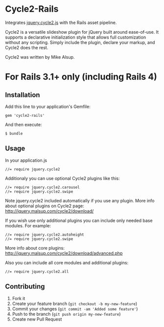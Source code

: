 # Cycle2-Rails

Integrates [jquery.cycle2.js](http://jquery.malsup.com/cycle2) with the Rails asset pipeline.

Cycle2 is a versatile slideshow plugin for jQuery built around ease-of-use. It supports a declarative initialization style that allows full customization without any scripting. Simply include the plugin, declare your markup, and Cycle2 does the rest.

Cycle2 was written by Mike Alsup. 

# For Rails 3.1+ only (including Rails 4)

## Installation

Add this line to your application's Gemfile:

    gem 'cycle2-rails'

And then execute:

    $ bundle

## Usage

In your application.js

    //= require jquery.cycle2

Additionaly you can use optional Cycle2 plugins like this:

    //= require jquery.cycle2.carousel
    //= require jquery.cycle2.swipe

Note jquery.cycle2 included automatically if you use any plugin.
More info about optional plugins on Cycle2 page: http://jquery.malsup.com/cycle2/download/

If you wish use only additional plugins you can include only needed base modules.
For example:

    //= require jquery.cycle2.autoheight
    //= require jquery.cycle2.swipe

More info about core plugins: http://jquery.malsup.com/cycle2/download/advanced.php

Also you can include all core modules and additional plugins:

    //= require jquery.cycle2.all



## Contributing

1. Fork it
2. Create your feature branch (`git checkout -b my-new-feature`)
3. Commit your changes (`git commit -am 'Added some feature'`)
4. Push to the branch (`git push origin my-new-feature`)
5. Create new Pull Request
